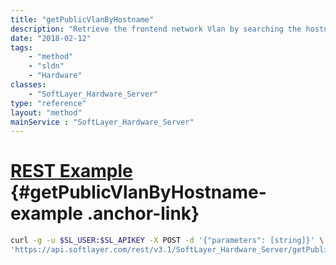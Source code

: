 ```yaml
---
title: "getPublicVlanByHostname"
description: "Retrieve the frontend network Vlan by searching the hostname of a server "
date: "2018-02-12"
tags:
    - "method"
    - "sldn"
    - "Hardware"
classes:
    - "SoftLayer_Hardware_Server"
type: "reference"
layout: "method"
mainService : "SoftLayer_Hardware_Server"
---
```


# [REST Example](#getPublicVlanByHostname-example) <a href="/article/rest/"><i class="fas fa-question"></i></a> {#getPublicVlanByHostname-example .anchor-link} 
```bash
curl -g -u $SL_USER:$SL_APIKEY -X POST -d '{"parameters": [string]}' \
'https://api.softlayer.com/rest/v3.1/SoftLayer_Hardware_Server/getPublicVlanByHostname'
```
